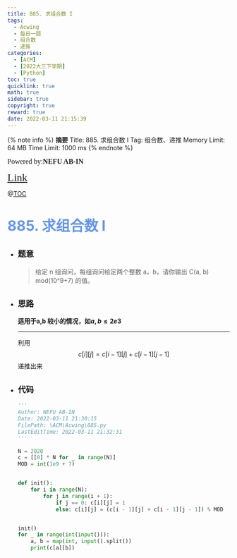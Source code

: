 ```yaml
---
title: 885. 求组合数 I
tags:
  - Acwing
  - 每日一题
  - 组合数
  - 递推
categories:
  - [ACM]
  - [2022大三下学期]
  - [Python]
toc: true
quicklink: true
math: true
sidebar: true
copyright: true
reward: true
date: 2022-03-11 21:15:39
---
```



{% note info %}
**摘要**
Title: 885. 求组合数 I
Tag: 组合数、递推
Memory Limit: 64 MB
Time Limit: 1000 ms
{% endnote %}
<!-- more -->

<font size=3 face=楷体>Powered by:**NEFU AB-IN**</font>

<font color=#FFA500 size=5 face=楷体>[Link](https://www.acwing.com/problem/content/887/)</font>

@[TOC](文章目录)

# <font color=#6495ED size=6>885. 求组合数 I</font>

* ## <font size=4 face=粗体>题意</font>

  >给定 n 组询问，每组询问给定两个整数 a，b，请你输出 C(a, b) mod(10^9+7) 的值。

* ## <font size=4 face=粗体>思路</font>

  **适用于a,b 较小的情况，如$a, b \le 2e3$**
  ****
  利用
  $$c[i][j] = c[i - 1][j] + c[i - 1][j - 1]$$
  递推出来

* ## <font size=4 face=粗体>代码</font>

  ```python
  '''
  Author: NEFU AB-IN
  Date: 2022-03-11 21:30:15
  FilePath: \ACM\Acwing\885.py
  LastEditTime: 2022-03-11 21:32:31
  '''

  N = 2020
  c = [[0] * N for _ in range(N)]
  MOD = int(1e9 + 7)


  def init():
      for i in range(N):
          for j in range(i + 1):
              if j == 0: c[i][j] = 1
              else: c[i][j] = (c[i - 1][j] + c[i - 1][j - 1]) % MOD


  init()
  for _ in range(int(input())):
      a, b = map(int, input().split())
      print(c[a][b])
  ```